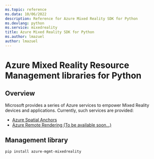 ```yaml
---
ms.topic: reference
ms.data: 10/06/2022
description: Reference for Azure Mixed Reality SDK for Python
ms.devlang: python
ms.service: mixedreality
title: Azure Mixed Reality SDK for Python
ms.author: lmazuel
author: lmazuel
---
```

# Azure Mixed Reality Resource Management libraries for Python

## Overview

Microsoft provides a series of Azure services to empower Mixed Reality devices and applications. Currently, such services are provided:

* [Azure Spatial Anchors](https://azure.microsoft.com/en-us/services/spatial-anchors/)
* [Azure Remote Rendering (To be available soon...)](https://azure.microsoft.com/en-us/services/remote-rendering/)

## Management library
```bash
pip install azure-mgmt-mixedreality
```